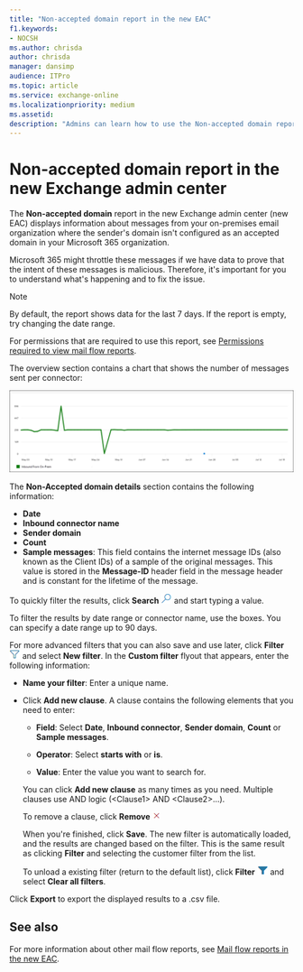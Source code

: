 ```yaml
---
title: "Non-accepted domain report in the new EAC"
f1.keywords:
- NOCSH
ms.author: chrisda
author: chrisda
manager: dansimp
audience: ITPro
ms.topic: article
ms.service: exchange-online
ms.localizationpriority: medium
ms.assetid:
description: "Admins can learn how to use the Non-accepted domain report in the new Exchange admin center to monitor messages from your on-premises organization where the sender's domain isn't configured in Microsoft 365."
---
```


# Non-accepted domain report in the new Exchange admin center

The **Non-accepted domain** report in the new Exchange admin center (new EAC) displays information about messages from your on-premises email organization where the sender's domain isn't configured as an accepted domain in your Microsoft 365 organization.

Microsoft 365 might throttle these messages if we have data to prove that the intent of these messages is malicious. Therefore, it's important for you to understand what's happening and to fix the issue.

> [!NOTE]
> By default, the report shows data for the last 7 days. If the report is empty, try changing the date range.
>
> For permissions that are required to use this report, see [Permissions required to view mail flow reports](mail-flow-reports.md#permissions-required-to-view-mail-flow-reports).

The overview section contains a chart that shows the number of messages sent per connector:

![Overview of the Auto forwarded messages report.](../../media/mfr-non-accepted-domain-report.png)

The **Non-Accepted domain details** section contains the following information:

- **Date**
- **Inbound connector name**
- **Sender domain**
- **Count**
- **Sample messages**: This field contains the internet message IDs (also known as the Client IDs) of a sample of the original messages. This value is stored in the **Message-ID** header field in the message header and is constant for the lifetime of the message.

To quickly filter the results, click **Search** ![Search icon.](../../media/modern-eac-search-icon.png) and start typing a value.

To filter the results by date range or connector name, use the boxes. You can specify a date range up to 90 days.

For more advanced filters that you can also save and use later, click **Filter** ![Filter icon.](../../media/modern-eac-filter-icon.png) and select **New filter**. In the **Custom filter** flyout that appears, enter the following information:

- **Name your filter**: Enter a unique name.

- Click **Add new clause**. A clause contains the following elements that you need to enter:

  - **Field**: Select **Date**, **Inbound connector**, **Sender domain**, **Count** or **Sample messages**.

  - **Operator**: Select **starts with** or **is**.

  - **Value**: Enter the value you want to search for.

  You can click **Add new clause** as many times as you need. Multiple clauses use AND logic (\<Clause1\> AND \<Clause2\>...).

  To remove a clause, click **Remove** ![Remove icon.](../../media/modern-eac-remove-icon.png)

  When you're finished, click **Save**. The new filter is automatically loaded, and the results are changed based on the filter. This is the same result as clicking **Filter** and selecting the customer filter from the list.

  To unload a existing filter (return to the default list), click **Filter** ![Active filter icon.](../../media/modern-eac-filter-active-icon.png) and select **Clear all filters**.

Click **Export** to export the displayed results to a .csv file.

## See also

For more information about other mail flow reports, see [Mail flow reports in the new EAC](mail-flow-reports.md).
